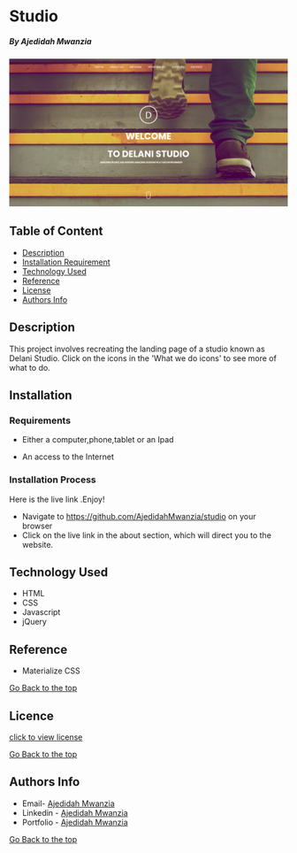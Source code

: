 # Studio


##### By Ajedidah Mwanzia 


<img src="https://github.com/AjedidahMwanzia/studio/blob/master/assets/screenshot.png">


## Table of Content

+ [Description](#description)
+ [Installation Requirement](#Installation)
+ [Technology Used](#technology-used)
+ [Reference](#reference)
+ [License](#license)
+ [Authors Info](#author-Info)

## Description
<p>This project involves recreating the landing page of a studio known as Delani Studio. Click on the icons in the 'What we do icons' to see more of what to do.</p> 


## Installation

### Requirements

* Either a computer,phone,tablet or an Ipad

* An access to the Internet

### Installation Process
Here is the live link .Enjoy! 
* Navigate to https://github.com/AjedidahMwanzia/studio on your browser
* Click on the live link in the about section, which will direct you to the website.

## Technology Used
* HTML 
* CSS 
* Javascript
* jQuery

## Reference
* Materialize CSS

[Go Back to the top](#Studio)

## Licence

[click to view license](LICENSE)

[Go Back to the top](#Studio)

## Authors Info

-   Email- [Ajedidah Mwanzia](mailto:ajedidah.mwanzia@student.moringaschool.com)
-   Linkedin - [Ajedidah Mwanzia](https://www.linkedin.com/in/ajedidah-mwanzia/)
-   Portfolio - [Ajedidah Mwanzia](https://ajedidahmwanzia.github.io/portfolio/)


[Go Back to the top](#Studio )